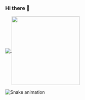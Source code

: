 ### Hi there 👋

<a href="https://github.com/anuraghazra/github-readme-stats">
  <img align="center" src="https://github-readme-stats.vercel.app/api/top-langs/?username=LukasVoeller&bg_color=0d1117&title_color=fff&layout=compact&text_color=fff&langs_count=10" />
</a>
<a href="https://github.com/anuraghazra/github-readme-stats">
  <img align="center" style="height: 215px;" src="https://github-readme-stats.vercel.app/api?username=LukasVoeller&bg_color=0d1117&title_color=fff&text_color=fff" />
</a>

![Snake animation](https://github.com/thepiyushmalhotra/thepiyushmalhotra/blob/output/github-contribution-grid-snake.svg)

<!--
**LukasVoeller/LukasVoeller** is a ✨ _special_ ✨ repository because its `README.md` (this file) appears on your GitHub profile.

Here are some ideas to get you started:

- 🔭 I’m currently working on ...
- 🌱 I’m currently learning ...
- 👯 I’m looking to collaborate on ...
- 🤔 I’m looking for help with ...
- 💬 Ask me about ...
- 📫 How to reach me: ...
- 😄 Pronouns: ...
- ⚡ Fun fact: ...
-->
